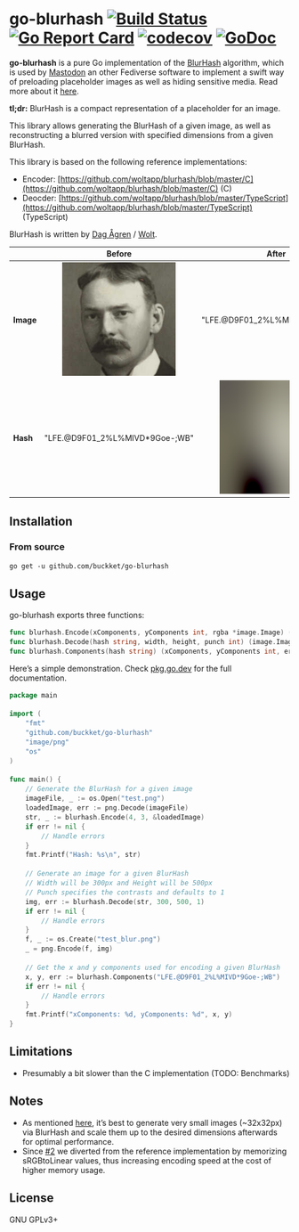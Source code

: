 # go-blurhash [![Build Status](https://travis-ci.org/buckket/go-blurhash.svg)](https://travis-ci.org/buckket/go-blurhash) [![Go Report Card](https://goreportcard.com/badge/github.com/buckket/go-blurhash)](https://goreportcard.com/report/github.com/buckket/go-blurhash) [![codecov](https://codecov.io/gh/buckket/go-blurhash/branch/master/graph/badge.svg)](https://codecov.io/gh/buckket/go-blurhash) [![GoDoc](https://godoc.org/github.com/buckket/go-blurhash?status.svg)](https://pkg.go.dev/github.com/buckket/go-blurhash)

**go-blurhash** is a pure Go implementation of the [BlurHash](https://github.com/woltapp/blurhash) algorithm, which is used by
[Mastodon](https://github.com/tootsuite/mastodon) an other Fediverse software to implement a swift way of preloading placeholder images as well
as hiding sensitive media. Read more about it [here](https://blog.joinmastodon.org/2019/05/improving-support-for-adult-content-on-mastodon/).

**tl;dr:** BlurHash is a compact representation of a placeholder for an image.

This library allows generating the BlurHash of a given image, as well as
reconstructing a blurred version with specified dimensions from a given BlurHash.

This library is based on the following reference implementations:
- Encoder: [https://github.com/woltapp/blurhash/blob/master/C](https://github.com/woltapp/blurhash/blob/master/C) (C)
- Deocder: [https://github.com/woltapp/blurhash/blob/master/TypeScript](https://github.com/woltapp/blurhash/blob/master/TypeScript) (TypeScript)

BlurHash is written by [Dag Ågren](https://github.com/DagAgren) / [Wolt](https://github.com/woltapp).

|            | Before                         | After                          |
| ---------- |:------------------------------:| :-----------------------------:|
| **Image**  | ![alt text][test]              | "LFE.@D9F01_2%L%MIVD*9Goe-;WB" |
| **Hash**   | "LFE.@D9F01_2%L%MIVD*9Goe-;WB" | ![alt text][test_blur]

[test]: test.png "Blurhash example input."
[test_blur]: test_blur.png "Blurhash example output"

## Installation

### From source

    go get -u github.com/buckket/go-blurhash

## Usage

go-blurhash exports three functions:
```go
func blurhash.Encode(xComponents, yComponents int, rgba *image.Image) (string, error)
func blurhash.Decode(hash string, width, height, punch int) (image.Image, error)
func blurhash.Components(hash string) (xComponents, yComponents int, err error)
```

Here’s a simple demonstration. Check [pkg.go.dev](https://pkg.go.dev/github.com/buckket/go-blurhash) for the full documentation.

```go
package main

import (
	"fmt"
	"github.com/buckket/go-blurhash"
	"image/png"
	"os"
)

func main() {
	// Generate the BlurHash for a given image
	imageFile, _ := os.Open("test.png")
	loadedImage, err := png.Decode(imageFile)
	str, _ := blurhash.Encode(4, 3, &loadedImage)
	if err != nil {
		// Handle errors
	}
	fmt.Printf("Hash: %s\n", str)

	// Generate an image for a given BlurHash
	// Width will be 300px and Height will be 500px
	// Punch specifies the contrasts and defaults to 1
	img, err := blurhash.Decode(str, 300, 500, 1)
	if err != nil {
		// Handle errors
	}
	f, _ := os.Create("test_blur.png")
	_ = png.Encode(f, img)
	
	// Get the x and y components used for encoding a given BlurHash
	x, y, err := blurhash.Components("LFE.@D9F01_2%L%MIVD*9Goe-;WB")
	if err != nil {
		// Handle errors
	}
	fmt.Printf("xComponents: %d, yComponents: %d", x, y)
}
```

## Limitations

- Presumably a bit slower than the C implementation (TODO: Benchmarks)

## Notes

- As mentioned [here](https://github.com/woltapp/blurhash#how-fast-is-encoding-decoding), it’s best to
generate very small images (~32x32px) via BlurHash and scale them up to the desired dimensions afterwards for optimal performance.
- Since [#2](https://github.com/buckket/go-blurhash/pull/2) we diverted from the reference implementation by memorizing sRGBtoLinear values, thus increasing encoding speed at the cost of higher memory usage.

## License

 GNU GPLv3+
 